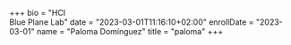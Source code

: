 +++
bio = "HCI<br/>Blue Plane Lab"
date = "2023-03-01T11:16:10+02:00"
enrollDate = "2023-03-01"
name = "Paloma Domínguez"
title = "paloma"
+++

